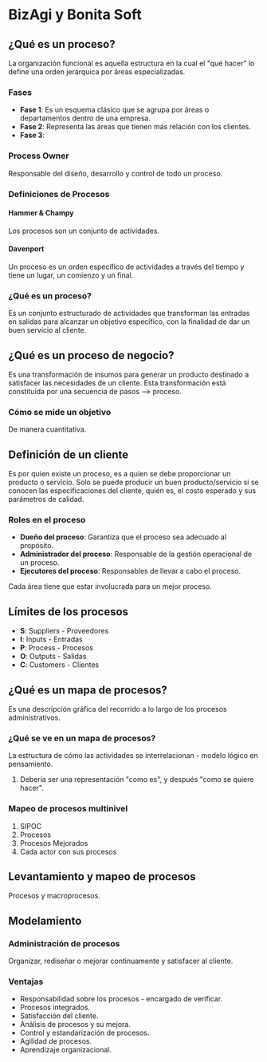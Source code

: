 # BizAgi y Bonita Soft

## ¿Qué es un proceso?

La organización funcional es aquella estructura en la cual el "qué hacer" lo define una orden jerárquica por áreas especializadas.

### Fases

- **Fase 1**: Es un esquema clásico que se agrupa por áreas o departamentos dentro de una empresa.
- **Fase 2**: Representa las áreas que tienen más relación con los clientes.
- **Fase 3**: 

### Process Owner

Responsable del diseño, desarrollo y control de todo un proceso.

### Definiciones de Procesos

#### Hammer & Champy

Los procesos son un conjunto de actividades.

#### Davenport

Un proceso es un orden específico de actividades a través del tiempo y tiene un lugar, un comienzo y un final.

### ¿Qué es un proceso?

Es un conjunto estructurado de actividades que transforman las entradas en salidas para alcanzar un objetivo específico, con la finalidad de dar un buen servicio al cliente.

## ¿Qué es un proceso de negocio?

Es una transformación de insumos para generar un producto destinado a satisfacer las necesidades de un cliente. Esta transformación está constituida por una secuencia de pasos --> proceso.

### Cómo se mide un objetivo

De manera cuantitativa.

## Definición de un cliente

Es por quien existe un proceso, es a quien se debe proporcionar un producto o servicio. Solo se puede producir un buen producto/servicio si se conocen las especificaciones del cliente, quién es, el costo esperado y sus parámetros de calidad.

### Roles en el proceso

- **Dueño del proceso**: Garantiza que el proceso sea adecuado al propósito.
- **Administrador del proceso**: Responsable de la gestión operacional de un proceso.
- **Ejecutores del proceso**: Responsables de llevar a cabo el proceso.

Cada área tiene que estar involucrada para un mejor proceso.

## Límites de los procesos

- **S**: Suppliers - Proveedores
- **I**: Inputs - Entradas
- **P**: Process - Procesos
- **O**: Outputs - Salidas
- **C**: Customers - Clientes

## ¿Qué es un mapa de procesos?

Es una descripción gráfica del recorrido a lo largo de los procesos administrativos.

### ¿Qué se ve en un mapa de procesos?

La estructura de cómo las actividades se interrelacionan - modelo lógico en pensamiento.

1. Debería ser una representación "como es", y después "como se quiere hacer".

### Mapeo de procesos multinivel

1. SIPOC
2. Procesos
3. Procesos Mejorados
4. Cada actor con sus procesos

## Levantamiento y mapeo de procesos

Procesos y macroprocesos.

## Modelamiento

### Administración de procesos

Organizar, rediseñar o mejorar continuamente y satisfacer al cliente.

### Ventajas

- Responsabilidad sobre los procesos - encargado de verificar.
- Procesos integrados.
- Satisfacción del cliente.
- Análisis de procesos y su mejora.
- Control y estandarización de procesos.
- Agilidad de procesos.
- Aprendizaje organizacional.
